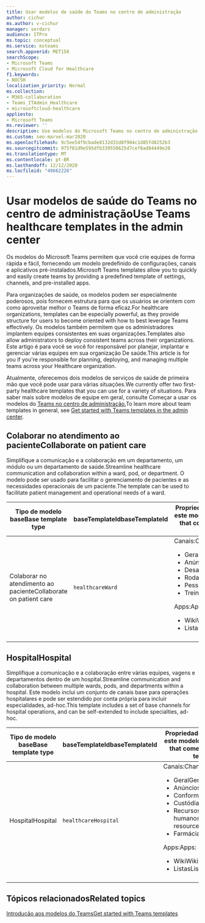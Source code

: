 ```yaml
---
title: Usar modelos de saúde do Teams no centro de administração
author: cichur
ms.author: v-cichur
manager: serdars
audience: ITPro
ms.topic: conceptual
ms.service: msteams
search.appverid: MET150
searchScope:
- Microsoft Teams
- Microsoft Cloud for Healthcare
f1.keywords:
- NOCSH
localization_priority: Normal
ms.collection:
- M365-collaboration
- Teams_ITAdmin_Healthcare
- microsoftcloud-healthcare
appliesto:
- Microsoft Teams
ms.reviewer: ''
description: Use modelos do Microsoft Teams no centro de administração para criar equipes de forma rápida e fácil, fornecendo um modelo predefinido de configurações, canais e aplicativos.
ms.custom: seo-marvel-mar2020
ms.openlocfilehash: 9c5ee54f9cbade8132d31d8f984c1d85fd8252b3
ms.sourcegitcommit: 975f81d9e595dfb339550625d7cef8ad84449e20
ms.translationtype: MT
ms.contentlocale: pt-BR
ms.lasthandoff: 12/12/2020
ms.locfileid: "49662226"
---
```

# <a name="use-teams-healthcare-templates-in-the-admin-center"></a><span data-ttu-id="ca411-103">Usar modelos de saúde do Teams no centro de administração</span><span class="sxs-lookup"><span data-stu-id="ca411-103">Use Teams healthcare templates in the admin center</span></span>

<span data-ttu-id="ca411-104">Os modelos do Microsoft Teams permitem que você crie equipes de forma rápida e fácil, fornecendo um modelo predefinido de configurações, canais e aplicativos pré-instalados.</span><span class="sxs-lookup"><span data-stu-id="ca411-104">Microsoft Teams templates allow you to quickly and easily create teams by providing a predefined template of settings, channels, and pre-installed apps.</span></span>

<span data-ttu-id="ca411-105">Para organizações de saúde, os modelos podem ser especialmente poderosos, pois fornecem estrutura para que os usuários se orientem com como aproveitar melhor o Teams de forma eficaz.</span><span class="sxs-lookup"><span data-stu-id="ca411-105">For healthcare organizations, templates can be especially powerful, as they provide structure for users to become oriented with how to best leverage Teams effectively.</span></span> <span data-ttu-id="ca411-106">Os modelos também permitem que os administradores implantem equipes consistentes em suas organizações.</span><span class="sxs-lookup"><span data-stu-id="ca411-106">Templates also allow administrators to deploy consistent teams across their organizations.</span></span> <span data-ttu-id="ca411-107">Este artigo é para você se você for responsável por planejar, implantar e gerenciar várias equipes em sua organização De saúde.</span><span class="sxs-lookup"><span data-stu-id="ca411-107">This article is for you if you're responsible for planning, deploying, and managing multiple teams across your Healthcare organization.</span></span>

<span data-ttu-id="ca411-108">Atualmente, oferecemos dois modelos de serviços de saúde de primeira mão que você pode usar para várias situações.</span><span class="sxs-lookup"><span data-stu-id="ca411-108">We currently offer two first-party healthcare templates that you can use for a variety of situations.</span></span> <span data-ttu-id="ca411-109">Para saber mais sobre modelos de equipe em geral, consulte Começar a usar os modelos do [Teams no centro de administração.](../../get-started-with-teams-templates-in-the-admin-console.md)</span><span class="sxs-lookup"><span data-stu-id="ca411-109">To learn more about team templates in general, see [Get started with Teams templates in the admin center](../../get-started-with-teams-templates-in-the-admin-console.md).</span></span>

## <a name="collaborate-on-patient-care"></a><span data-ttu-id="ca411-110">Colaborar no atendimento ao paciente</span><span class="sxs-lookup"><span data-stu-id="ca411-110">Collaborate on patient care</span></span>

 <span data-ttu-id="ca411-111">Simplifique a comunicação e a colaboração em um departamento, um módulo ou um departamento de saúde.</span><span class="sxs-lookup"><span data-stu-id="ca411-111">Streamline healthcare communication and collaboration within a ward, pod, or department.</span></span> <span data-ttu-id="ca411-112">O modelo pode ser usado para facilitar o gerenciamento de pacientes e as necessidades operacionais de um paciente.</span><span class="sxs-lookup"><span data-stu-id="ca411-112">The template can be used to facilitate patient management and operational needs of a ward.</span></span>

| <span data-ttu-id="ca411-113">Tipo de modelo base</span><span class="sxs-lookup"><span data-stu-id="ca411-113">Base template type</span></span> |<span data-ttu-id="ca411-114">baseTemplateId</span><span class="sxs-lookup"><span data-stu-id="ca411-114">baseTemplateId</span></span>| <span data-ttu-id="ca411-115">Propriedades que vêm com este modelo base</span><span class="sxs-lookup"><span data-stu-id="ca411-115">Properties that come with this base template</span></span> |
| ------------------ |---|----------------------------------------------------- |
| <span data-ttu-id="ca411-116">Colaborar no atendimento ao paciente</span><span class="sxs-lookup"><span data-stu-id="ca411-116">Collaborate on patient care</span></span> |`healthcareWard` | <span data-ttu-id="ca411-117">Canais:</span><span class="sxs-lookup"><span data-stu-id="ca411-117">Channels:</span></span><ul><li><span data-ttu-id="ca411-118">Geral</span><span class="sxs-lookup"><span data-stu-id="ca411-118">General</span></span></li><li><span data-ttu-id="ca411-119">Anúncios</span><span class="sxs-lookup"><span data-stu-id="ca411-119">Announcements</span></span></li><li><span data-ttu-id="ca411-120">Desaconsudores</span><span class="sxs-lookup"><span data-stu-id="ca411-120">Huddles</span></span></li><li><span data-ttu-id="ca411-121">Rodadas</span><span class="sxs-lookup"><span data-stu-id="ca411-121">Rounds</span></span></li><li><span data-ttu-id="ca411-122">Pessoal</span><span class="sxs-lookup"><span data-stu-id="ca411-122">Staffing</span></span></li><li><span data-ttu-id="ca411-123">Treinamento</span><span class="sxs-lookup"><span data-stu-id="ca411-123">Training</span></span></li></ul> <span data-ttu-id="ca411-124">Apps:</span><span class="sxs-lookup"><span data-stu-id="ca411-124">Apps:</span></span> <ul><li><span data-ttu-id="ca411-125">Wiki</span><span class="sxs-lookup"><span data-stu-id="ca411-125">Wiki</span></span></li><li><span data-ttu-id="ca411-126">Listas</span><span class="sxs-lookup"><span data-stu-id="ca411-126">Lists</span></span></li></ul>|
||||

## <a name="hospital"></a><span data-ttu-id="ca411-127">Hospital</span><span class="sxs-lookup"><span data-stu-id="ca411-127">Hospital</span></span>

<span data-ttu-id="ca411-128">Simplifique a comunicação e a colaboração entre várias equipes, vagens e departamentos dentro de um hospital.</span><span class="sxs-lookup"><span data-stu-id="ca411-128">Streamline communication and collaboration between multiple wards, pods, and departments within a hospital.</span></span> <span data-ttu-id="ca411-129">Este modelo inclui um conjunto de canais base para operações hospitalares e pode ser estendido por conta própria para incluir especialidades, ad-hoc.</span><span class="sxs-lookup"><span data-stu-id="ca411-129">This template includes a set of base channels for hospital operations, and can be self-extended to include specialties, ad-hoc.</span></span>

| <span data-ttu-id="ca411-130">Tipo de modelo base</span><span class="sxs-lookup"><span data-stu-id="ca411-130">Base template type</span></span> |<span data-ttu-id="ca411-131">baseTemplateId</span><span class="sxs-lookup"><span data-stu-id="ca411-131">baseTemplateId</span></span> | <span data-ttu-id="ca411-132">Propriedades que vêm com este modelo base</span><span class="sxs-lookup"><span data-stu-id="ca411-132">Properties that come with this base template</span></span> |
| ------------------|-- |----------------------------------------------------- |
|<span data-ttu-id="ca411-133">Hospital</span><span class="sxs-lookup"><span data-stu-id="ca411-133">Hospital</span></span>|`healthcareHospital`|<span data-ttu-id="ca411-134">Canais:</span><span class="sxs-lookup"><span data-stu-id="ca411-134">Channels:</span></span> <ul><li><span data-ttu-id="ca411-135">Geral</span><span class="sxs-lookup"><span data-stu-id="ca411-135">General</span></span></li><li><span data-ttu-id="ca411-136">Anúncios</span><span class="sxs-lookup"><span data-stu-id="ca411-136">Announcements</span></span></li><li><span data-ttu-id="ca411-137">Conformidade</span><span class="sxs-lookup"><span data-stu-id="ca411-137">Compliance</span></span></li><li><span data-ttu-id="ca411-138">Custódia</span><span class="sxs-lookup"><span data-stu-id="ca411-138">Custodial</span></span></li><li><span data-ttu-id="ca411-139">Recursos humanos</span><span class="sxs-lookup"><span data-stu-id="ca411-139">Human resources</span></span></li><li><span data-ttu-id="ca411-140">Farmácia</span><span class="sxs-lookup"><span data-stu-id="ca411-140">Pharmacy</span></span></li></ul> <span data-ttu-id="ca411-141">Apps:</span><span class="sxs-lookup"><span data-stu-id="ca411-141">Apps:</span></span> <ul><li><span data-ttu-id="ca411-142">Wiki</span><span class="sxs-lookup"><span data-stu-id="ca411-142">Wiki</span></span></li><li><span data-ttu-id="ca411-143">Listas</span><span class="sxs-lookup"><span data-stu-id="ca411-143">Lists</span></span> </li></ul>|
||||

## <a name="related-topics"></a><span data-ttu-id="ca411-144">Tópicos relacionados</span><span class="sxs-lookup"><span data-stu-id="ca411-144">Related topics</span></span>

[<span data-ttu-id="ca411-145">Introdução aos modelos do Teams</span><span class="sxs-lookup"><span data-stu-id="ca411-145">Get started with Teams templates</span></span>](../../get-started-with-teams-templates-in-the-admin-console.md)
